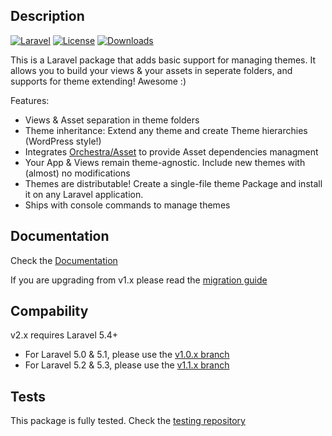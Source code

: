 ## Description
[![Laravel](https://img.shields.io/badge/Laravel-5.x-orange.svg?style=flat-square)](http://laravel.com)
[![License](http://img.shields.io/badge/license-MIT-brightgreen.svg?style=flat-square)](https://tldrlegal.com/license/mit-license)
[![Downloads](https://img.shields.io/packagist/dt/Xiaogouxo/laravel-theme.svg?style=flat-square)](https://packagist.org/packages/Xiaogouxo/laravel-theme)

This is a Laravel package that adds basic support for managing themes. It allows you to build your views & your assets in seperate folders, and supports for theme extending! Awesome :)

Features:

* Views & Asset separation in theme folders
* Theme inheritance: Extend any theme and create Theme hierarchies (WordPress style!)
* Integrates [Orchestra/Asset](http://orchestraplatform.com/docs/3.0/components/asset) to provide Asset dependencies managment
* Your App & Views remain theme-agnostic. Include new themes with (almost) no modifications
* Themes are distributable! Create a single-file theme Package and install it on any Laravel application.
* Ships with console commands to manage themes

## Documentation

Check the [Documentation](https://github.com/Xiaogouxo/laravel-theme/wiki/1.-Installation)

If you are upgrading from v1.x please read the [migration guide](https://github.com/Xiaogouxo/laravel-theme/wiki/Migrating-from-v1.x)

## Compability

v2.x requires Laravel 5.4+

- For Laravel 5.0 & 5.1, please use the [v1.0.x branch](https://github.com/Xiaogouxo/laravel-theme/tree/v1.0)
- For Laravel 5.2 & 5.3, please use the [v1.1.x branch](https://github.com/Xiaogouxo/laravel-theme/tree/v1.1)

## Tests

This package is fully tested. Check the [testing repository](https://github.com/Xiaogouxo/laravel-theme-tests)
